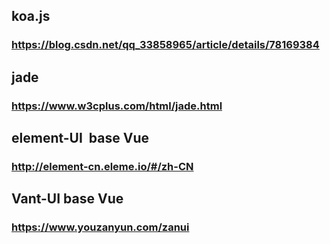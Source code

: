 ## koa.js
### https://blog.csdn.net/qq_33858965/article/details/78169384

## jade
### https://www.w3cplus.com/html/jade.html

## element-UI  base Vue 
### http://element-cn.eleme.io/#/zh-CN

## Vant-UI base Vue
### https://www.youzanyun.com/zanui
